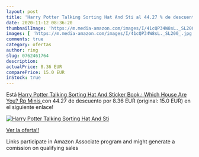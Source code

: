 ```yaml
---
layout: post
title: 'Harry Potter Talking Sorting Hat And Sti al 44.27 % de descuento'
date: 2020-11-12 08:36:20
thumbnailImage: 'https://m.media-amazon.com/images/I/41cQP34W8sL._SL200_.jpg'
images: [ 'https://m.media-amazon.com/images/I/41cQP34W8sL._SL200_.jpg' ]
comments: true
category: ofertas
author: ring
slug: 0762461764
description:
actualPrice: 8.36 EUR
comparePrice: 15.0 EUR
inStock: true
---
```


Está [Harry Potter Talking Sorting Hat And Sticker Book.: Which House Are You?  Rp Minis ](https://www.amazon.es/dp/0762461764/?tag=tolees-21) con 44.27 de descuento por 8.36 EUR (original: 15.0 EUR) en el siguiente enlace!

[![Harry Potter Talking Sorting Hat And Sti](https://m.media-amazon.com/images/I/41cQP34W8sL._SL200_.jpg)](https://www.amazon.es/dp/0762461764/?tag=tolees-21)

[Ver la oferta!!](https://www.amazon.es/dp/0762461764/?tag=tolees-21)

Links participate in Amazon Associate program and might generate a comission on qualifying sales


